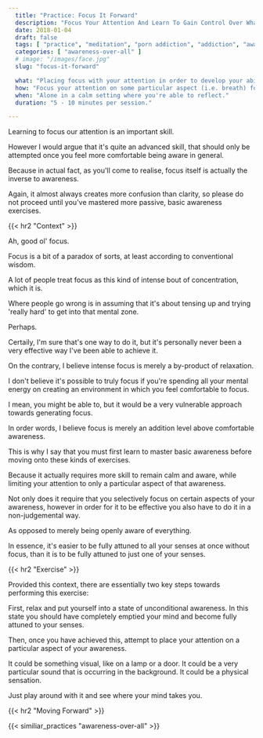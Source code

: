 ```yaml
---
  title: "Practice: Focus It Forward"
  description: "Focus Your Attention And Learn To Gain Control Over What Our Minds Pay Attention To. It Is An Ability Anyone Can Develop Through Practice."
  date: 2018-01-04
  draft: false
  tags: [ "practice", "meditation", "porn addiction", "addiction", "awareness", "awareness exercises", "perspective", "nofap", "neverfap", "neverfap deluxe" ]
  categories: [ "awareness-over-all" ]
  # image: "/images/face.jpg"
  slug: "focus-it-forward"

  what: "Placing focus with your attention in order to develop your ability to focus."
  how: "Focus your attention on some particular aspect (i.e. breath) for the entire duration of the exercise."
  when: "Alone in a calm setting where you're able to reflect."
  duration: "5 - 10 minutes per session."

---
```


<!-- VERY HAPPY WITH THIS -->

Learning to focus our attention is an important skill.

However I would argue that it's quite an advanced skill, that should only be attempted once you feel more comfortable being aware in general.

Because in actual fact, as you'll come to realise, focus itself is actually the inverse to awareness.

<!-- Other exercises -->

Again, it almost always creates more confusion than clarity, so please do not proceed until you've mastered more passive, basic awareness exercises. 


{{< hr2 "Context" >}}


Ah, good ol' focus.

Focus is a bit of a paradox of sorts, at least according to conventional wisdom.

A lot of people treat focus as this kind of intense bout of concentration, which it is.

Where people go wrong is in assuming that it's about tensing up and trying 'really hard' to get into that mental zone.

Perhaps. 

Certaily, I'm sure that's one way to do it, but it's personally never been a very effective way I've been able to achieve it.

On the contrary, I believe intense focus is merely a by-product of relaxation.

I don't believe it's possible to truly focus if you're spending all your mental energy on creating an environment in which you feel comfortable to focus.

I mean, you might be able to, but it would be a very vulnerable approach towards generating focus.

In order words, I believe focus is merely an addition level above comfortable awareness.

This is why I say that you must first learn to master basic awareness before moving onto these kinds of exercises. 

Because it actually requires more skill to remain calm and aware, while limiting your attention to only a particular aspect of that awareness.

Not only does it require that you selectively focus on certain aspects of your awareness, however in order for it to be effective you also have to do it in a non-judgemental way. 

As opposed to merely being openly aware of everything. 

In essence, it's easier to be fully attuned to all your senses at once without focus, than it is to be fully attuned to just one of your senses.


{{< hr2 "Exercise" >}}


Provided this context, there are essentially two key steps towards performing this exercise:

First, relax and put yourself into a state of unconditional awareness. In this state you should have completely emptied your mind and become fully attuned to your senses.

Then, once you have achieved this, attempt to place your attention on a particular aspect of your awareness. 

It could be something visual, like on a lamp or a door. It could be a very particular sound that is occurring in the background. It could be a physical sensation. 

Just play around with it and see where your mind takes you.


{{< hr2 "Moving Forward" >}}

 

{{< similiar_practices "awareness-over-all" >}}


<!-- 
{{< hr2 "Additional Resources" >}}  -->

<!-- maybe link to other  -->


